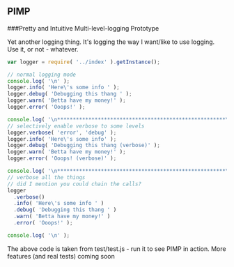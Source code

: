 ## PIMP
###Pretty and Intuitive Multi-level-logging Prototype

Yet another logging thing. It's logging the way I want/like to use logging. Use it, or not - whatever.

```javascript
var logger = require( '../index' ).getInstance();

// normal logging mode
console.log( '\n' );
logger.info( 'Here\'s some info ' );
logger.debug( 'Debugging this thang ' );
logger.warn( 'Betta have my money!' );
logger.error( 'Ooops!' );

console.log( '\n******************************************************\n');
// selectively enable verbose to some levels
logger.verbose( 'error', 'debug' );
logger.info( 'Here\'s some info' );
logger.debug( 'Debugging this thang (verbose)' );
logger.warn( 'Betta have my money!' );
logger.error( 'Ooops! (verbose)' );

console.log( '\n******************************************************\n');
// verbose all the things
// did I mention you could chain the calls?
logger
  .verbose()
  .info( 'Here\'s some info ' )
  .debug( 'Debugging this thang ' )
  .warn( 'Betta have my money!' )
  .error( 'Ooops!' );

console.log( '\n' );
```
The above code is taken from test/test.js - run it to see PIMP in action. More features (and real tests) coming soon